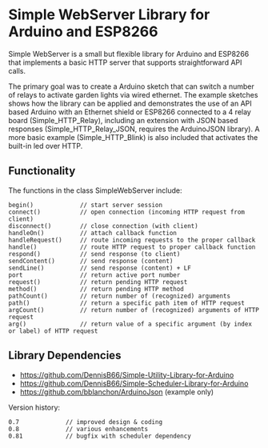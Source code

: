 # Simple WebServer Library for Arduino and ESP8266

Simple WebServer is a small but flexible library for Arduino and ESP8266 that implements a basic HTTP server that supports straightforward API calls.

The primary goal was to create a Arduino sketch that can switch a number of relays to activate garden lights via wired ethernet. The example sketches shows how the library can be applied and demonstrates the use of an API based Arduino with an Ethernet shield or ESP8266 connected to a 4 relay board (Simple_HTTP_Relay), including an extension with JSON based responses (Simple_HTTP_Relay_JSON, requires the ArduinoJSON library). A more basic example (Simple_HTTP_Blink) is also included that activates the built-in led over HTTP.

## Functionality

The functions in the class SimpleWebServer include:

```
begin()			    // start server session
connect()		    // open connection (incoming HTTP request from client)
disconnect()		// close connection (with client)
handleOn()		    // attach callback function
handleRequest()     // route incoming requests to the proper callback
handle()		    // route HTTP request to proper callback function
respond()	        // send response (to client)
sendContent()		// send response (content)
sendLine()		    // send response (content) + LF
port			    // return active port number
request()		    // return pending HTTP request
method()	        // return pending HTTP method
pathCount()	        // return number of (recognized) arguments
path()              // return a specific path item of HTTP request
argCount()          // return number of (recognized) arguments of HTTP request
arg()		        // return value of a specific argument (by index or label) of HTTP request
```

## Library Dependencies

- https://github.com/DennisB66/Simple-Utility-Library-for-Arduino
- https://github.com/DennisB66/Simple-Scheduler-Library-for-Arduino
- https://github.com/bblanchon/ArduinoJson (example only)

Version history:

```
0.7			    // improved design & coding
0.8			    // various enhancements
0.81            // bugfix with scheduler dependency
```

